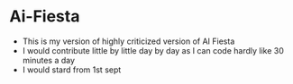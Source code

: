 # Ai-Fiesta
- This is my version of highly criticized version of AI Fiesta
- I would contribute little by little day by day as I can code hardly like 30 minutes a day
- I would stard from 1st sept
